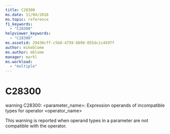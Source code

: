 ```yaml
---
title: C28300
ms.date: 11/04/2016
ms.topic: reference
f1_keywords:
  - "C28300"
helpviewer_keywords:
  - "C28300"
ms.assetid: 29430cff-c5b8-4759-8898-055dc1c4597f
author: mikeblome
ms.author: mblome
manager: markl
ms.workload:
  - "multiple"
---
```

# C28300
warning C28300: <parameter_name>: Expression operands of incompatible types for operator <operator_name>

 This warning is reported when operand types in a parameter are not compatible with the operator.
